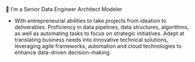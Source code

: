 <!--
**jgh2i/jgh2i** is a ✨ _special_ ✨ repository because its `README.md` (this file) appears on your GitHub profile.
-->
🙂 I’m a Senior Data Engineer Architect Modeler
- With entrepreneurial abilities to take projects from ideation to deliverables. 
  Proficiency in data pipelines, data structures, algorithms, as well as automating tasks to focus on
  strategic initiatives. Adept at translating business needs into innovative technical solutions, leveraging agile
  frameworks, automation and cloud technologies to enhance data-driven decision-making.

